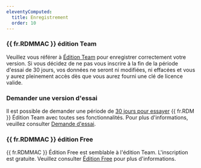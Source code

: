 ```yaml
---
eleventyComputed:
  title: Enregistrement
  order: 10
---
```

### {{ fr.RDMMAC }} édition Team 

Veuillez vous référer à [Édition Team](/fr/rdm/mac/installation/client/registration/team-edition/) pour enregistrer correctement votre version. Si vous décidez de ne pas vous inscrire à la fin de la période d'essai de 30 jours, vos données ne seront ni modifiées, ni effacées et vous y aurez pleinement accès dès que vous aurez fourni une clé de licence valide. 

### Demander une version d'essai 

Il est possible de demander une période de [30 jours pour essayer](https://devolutions.net/remote-desktop-manager/fr/trial) {{ fr.RDM }} Édition Team avec toutes ses fonctionnalités. Pour plus d'informations, veuillez consulter [Demande d'essai](/fr/rdm/mac/installation/client/registration/trial-request/). 

### {{ fr.RDMMAC }} édition Free 

{{ fr.RDMMAC }} Édition Free est semblable à l'édition Team. L'inscription est gratuite. Veuillez consulter [Édition Free](/fr/rdm/mac/installation/client/registration/free-edition/) pour plus d'informations.
